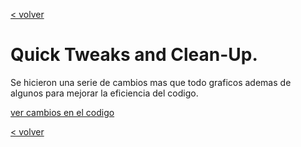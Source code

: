 [< volver](../../README.md)
# Quick Tweaks and Clean-Up.

Se hicieron una serie de cambios mas que todo graficos ademas de algunos para mejorar la eficiencia del codigo.

[ver cambios en el codigo](https://github.com/wilberthRA/Proyecto-1-Software-Libre/commit/076ff2130acf5071cec2270ac6627cee73970c4f)

[< volver](../../README.md)